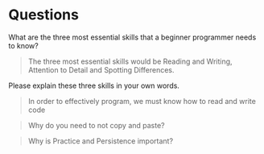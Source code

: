 
# Questions

What are the three most essential skills that a beginner programmer needs to know?

> The three most essential skills would be Reading and Writing, Attention to Detail and Spotting Differences.

Please explain these three skills in your own words.

> In order to effectively program, we must know how to read and write code

> Why do you need to not copy and paste?

> Why is Practice and Persistence important?
